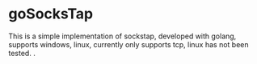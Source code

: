 # goSocksTap
This is a simple implementation of sockstap, developed with golang, supports windows, linux, currently only supports tcp, linux has not been tested. .



